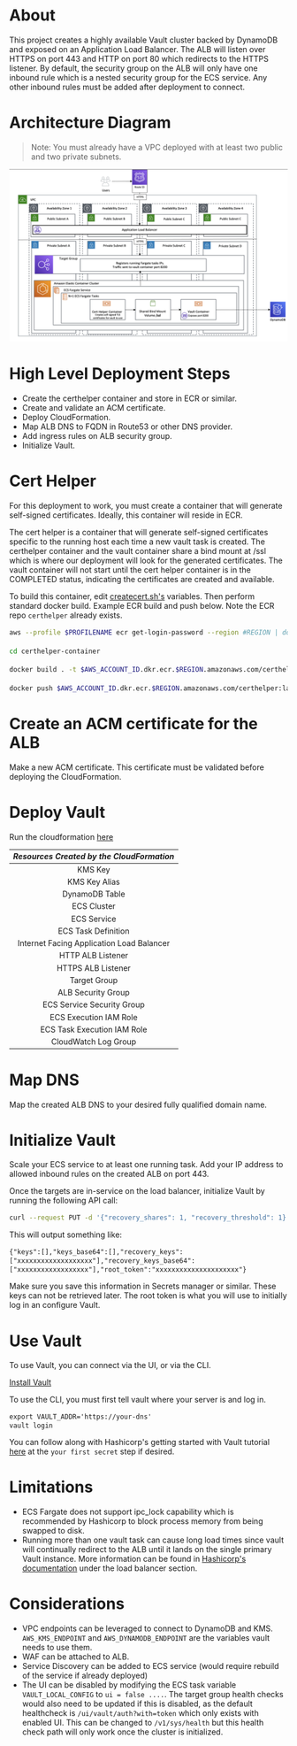 # About

This project creates a highly available Vault cluster backed by DynamoDB and exposed on an Application Load Balancer. 
The ALB will listen over HTTPS on port 443 and HTTP on port 80 which redirects to the HTTPS listener. By default, the security group on the ALB will only have one inbound rule which is a nested security group for the ECS service. Any other inbound rules must be added after deployment to connect.

# Architecture Diagram

> Note: You must already have a VPC deployed with at least two public and two private subnets.

![vault](./media/vault-arch-diagram.png)

# High Level Deployment Steps
- Create the certhelper container and store in ECR or similar.
- Create and validate an ACM certificate.
- Deploy CloudFormation.
- Map ALB DNS to FQDN in Route53 or other DNS provider.
- Add ingress rules on ALB security group.
- Initialize Vault.

# Cert Helper
For this deployment to work, you must create a container that will generate self-signed certificates. Ideally, this container will reside in ECR.

The cert helper is a container that will generate self-signed certificates specific to the running host each time a new vault task is created. The certhelper container and the vault container share a bind mount at /ssl which is where our deployment will look for the generated certificates. The vault container will not start until the cert helper container is in the COMPLETED status, indicating the certificates are created and available.

To build this container, edit [createcert.sh's](./certhelper-container/createcert.sh) variables. Then perform standard docker build. Example ECR build and push below. Note the ECR repo `certhelper` already exists.

```bash
aws --profile $PROFILENAME ecr get-login-password --region #REGION | docker login --username AWS --password-stdin $AWS_ACCOUNT_ID.dkr.ecr.$REGION.amazonaws.com

cd certhelper-container

docker build . -t $AWS_ACCOUNT_ID.dkr.ecr.$REGION.amazonaws.com/certhelper:latest

docker push $AWS_ACCOUNT_ID.dkr.ecr.$REGION.amazonaws.com/certhelper:latest
```

# Create an ACM certificate for the ALB

Make a new ACM certificate. This certificate must be validated before deploying the CloudFormation.

# Deploy Vault

Run the cloudformation [here](./cloudformation/vault.json)

| *Resources Created by the CloudFormation* |
|:--------:|
| KMS Key |
| KMS Key Alias |
| DynamoDB Table |
| ECS Cluster |
| ECS Service |
| ECS Task Definition |
| Internet Facing Application Load Balancer |
| HTTP ALB Listener |
| HTTPS ALB Listener |
| Target Group |
| ALB Security Group |
| ECS Service Security Group |
| ECS Execution IAM Role |
| ECS Task Execution IAM Role |
| CloudWatch Log Group |

# Map DNS

Map the created ALB DNS to your desired fully qualified domain name.

# Initialize Vault

Scale your ECS service to at least one running task. Add your IP address to allowed inbound rules on the created ALB on port 443.

Once the targets are in-service on the load balancer, initialize Vault by running the following API call:

```bash
curl --request PUT -d '{"recovery_shares": 1, "recovery_threshold": 1}' https://YOUR-DNS-NAME/v1/sys/init
```

This will output something like:
```
{"keys":[],"keys_base64":[],"recovery_keys":["xxxxxxxxxxxxxxxxxxx"],"recovery_keys_base64":["xxxxxxxxxxxxxxxxxx"],"root_token":"xxxxxxxxxxxxxxxxxxxxx"}
```

Make sure you save this information in Secrets manager or similar. These keys can not be retrieved later. The root token is what you will use to initially log in an configure Vault.

# Use Vault

To use Vault, you can connect via the UI, or via the CLI.

[Install Vault](https://www.vaultproject.io/docs/install)

To use the CLI, you must first tell vault where your server is and log in.

```
export VAULT_ADDR='https://your-dns'
vault login
```

You can follow along with Hashicorp's getting started with Vault tutorial [here](https://learn.hashicorp.com/collections/vault/getting-started) at the `your first secret` step if desired.

# Limitations
- ECS Fargate does not support ipc_lock capability which is recommended by Hashicorp to block process memory from being swapped to disk.
- Running more than one vault task can cause long load times since vault will continually redirect to the ALB until it lands on the single primary Vault instance. More information can be found in [Hashicorp's documentation](https://www.vaultproject.io/docs/concepts/ha) under the load balancer section.

# Considerations
- VPC endpoints can be leveraged to connect to DynamoDB and KMS. `AWS_KMS_ENDPOINT` and `AWS_DYNAMODB_ENDPOINT` are the variables vault needs to use them.
- WAF can be attached to ALB.
- Service Discovery can be added to ECS service (would require rebuild of the service if already deployed)
- The UI can be disabled by modifying the ECS task variable `VAULT_LOCAL_CONFIG` to `ui = false ....`. The target group health checks would also need to be updated if this is disabled, as the default healthcheck is `/ui/vault/auth?with=token` which only exists with enabled UI. This can be changed to `/v1/sys/health` but this health check path will only work once the cluster is initialized.
